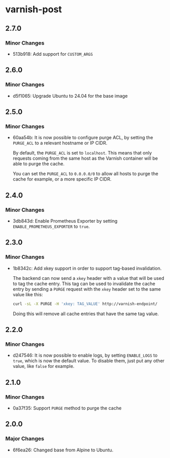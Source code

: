 # varnish-post

## 2.7.0

### Minor Changes

- 513b918: Add support for `CUSTOM_ARGS`

## 2.6.0

### Minor Changes

- d5f1065: Upgrade Ubuntu to 24.04 for the base image

## 2.5.0

### Minor Changes

- 60aa54b: It is now possible to configure purge ACL, by setting the `PURGE_ACL` to a relevant hostname or IP CIDR.

  By default, the `PURGE_ACL` is set to `localhost`.
  This means that only requests coming from the same host as the Varnish container will be able to purge the cache.

  You can set the `PURGE_ACL` to `0.0.0.0/0` to allow all hosts to purge the cache for example, or a more specific IP CIDR.

## 2.4.0

### Minor Changes

- 3db843d: Enable Prometheus Exporter by setting `ENABLE_PROMETHEUS_EXPORTER` to `true`.

## 2.3.0

### Minor Changes

- 1b8342c: Add xkey support in order to support tag-based invalidation.

  The backend can now send a `xkey` header with a value that will be used to tag the cache entry.
  This tag can be used to invalidate the cache entry by sending a `PURGE` request with the `xkey` header set to the same value like this:

  ```sh
  curl -sL -X PURGE -H 'xkey: TAG_VALUE' http://varnish-endpoint/
  ```

  Doing this will remove all cache entries that have the same tag value.

## 2.2.0

### Minor Changes

- d247546: It is now possible to enable logs, by setting `ENABLE_LOGS` to `true`, which is now the default value.
  To disable them, just put any other value, like `false` for example.

## 2.1.0

### Minor Changes

- 0a37f35: Support `PURGE` method to purge the cache

## 2.0.0

### Major Changes

- 6f6ea26: Changed base from Alpine to Ubuntu.
